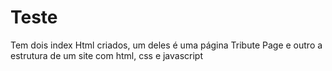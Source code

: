 # Teste
 Tem dois index Html criados, um deles é uma página Tribute Page e outro a estrutura de um site com html, css e javascript
